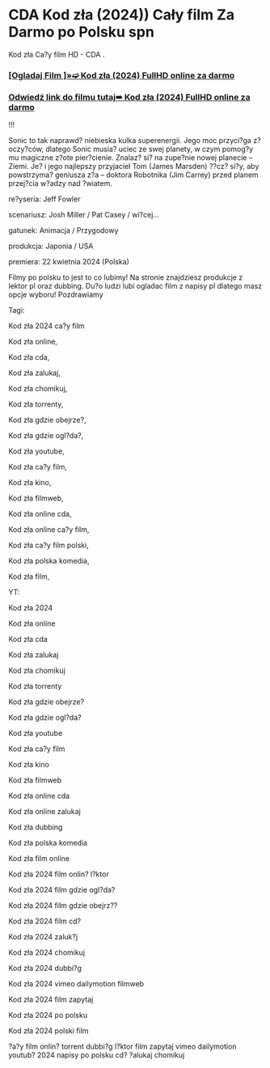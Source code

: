 # CDA Kod zła (2024)) Cały film Za Darmo po Polsku spn
Kod zła Ca?y film HD - CDA .

 <div class="markdown-heading" dir="auto"><h3 tabindex="-1" class="heading-element" dir="auto"><a href="https://cutt.ly/5ejwMZql">[Ogladaj Film ]»➫ Kod zła (2024) FullHD online za darmo</a></h3></p>

<div class="markdown-heading" dir="auto"><h3 tabindex="-1" class="heading-element" dir="auto"><a href="https://cutt.ly/5ejwMZql">Odwiedź link do filmu tutaj➠ Kod zła (2024) FullHD online za darmo</a></h3></p>


!!!

Sonic to tak naprawd? niebieska kulka superenergii. Jego moc przyci?ga z?oczy?ców, dlatego Sonic musia? uciec ze swej planety, w czym pomog?y mu magiczne z?ote pier?cienie. Znalaz? si? na zupe?nie nowej planecie – Ziemi. Je? i jego najlepszy przyjaciel Tom (James Marsden) ??cz? si?y, aby powstrzyma? geniusza z?a – doktora Robotnika (Jim Carrey) przed planem przej?cia w?adzy nad ?wiatem.

 

re?yseria: Jeff Fowler

scenariusz: Josh Miller / Pat Casey / wi?cej...

gatunek: Animacja / Przygodowy

produkcja: Japonia / USA

premiera: 22 kwietnia 2024 (Polska)

 

Filmy po polsku to jest to co lubimy! Na stronie znajdziesz produkcje z lektor pl oraz dubbing. Du?o ludzi lubi ogladac film z napisy pl dlatego masz opcje wyboru! Pozdrawiamy

 

Tagi:

Kod zła 2024 ca?y film

Kod zła online,

Kod zła cda,

Kod zła zalukaj,

Kod zła chomikuj,

Kod zła torrenty,

Kod zła gdzie obejrze?,

Kod zła gdzie ogl?da?,

Kod zła youtube,

Kod zła ca?y film,

Kod zła kino,

Kod zła filmweb,

Kod zła online cda,

Kod zła online ca?y film,

Kod zła ca?y film polski,

Kod zła polska komedia,

Kod zła film,

YT:

Kod zła 2024

Kod zła online

Kod zła cda

Kod zła zalukaj

Kod zła chomikuj

Kod zła torrenty

Kod zła gdzie obejrze?

Kod zła gdzie ogl?da?

Kod zła youtube

Kod zła ca?y film

Kod zła kino

Kod zła filmweb

Kod zła online cda

Kod zła online zalukaj

Kod zła dubbing

Kod zła polska komedia

Kod zła film online

Kod zła 2024 film onlin? l?ktor

Kod zła 2024 film gdzie ogl?da?


Kod zła 2024 film gdzie obejrz??

Kod zła 2024 film cd?

Kod zła 2024 zaluk?j

Kod zła 2024 chomikuj

Kod zła 2024 dubbi?g

Kod zła 2024 vimeo dailymotion filmweb

Kod zła 2024 film zapytaj

Kod zła 2024 po polsku

Kod zła 2024 polski film

?a?y film onlin? torrent dubbi?g l?ktor film zapytaj vimeo dailymotion youtub? 2024 napisy po polsku cd? ?alukaj chomikuj

